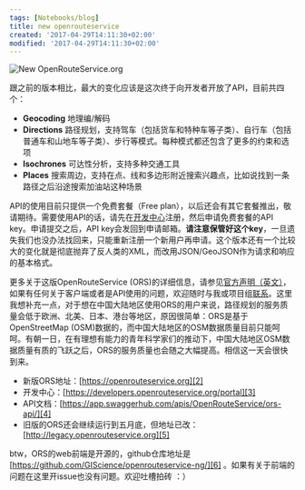```yaml
---
tags: [Notebooks/blog]
title: new openrouteservice
created: '2017-04-29T14:11:30+02:00'
modified: '2017-04-29T14:11:30+02:00'
---
```


![New OpenRouteService.org](http://k1z.blog.uni-heidelberg.de/files/2017/04/screen-shot-2017-04-29-at-091645.png)

跟之前的版本相比，最大的变化应该是这次终于向开发者开放了API，目前共四个：

- **Geocoding** 地理编/解码
- **Directions** 路径规划，支持驾车（包括货车和特种车等子类）、自行车（包括普通车和山地车等子类）、步行等模式。每种模式都还包含了更多的约束和选项
- **Isochrones** 可达性分析，支持多种交通工具
- **Places** 搜索周边，支持在点、线和多边形附近搜索兴趣点，比如说找到一条路径之后沿途搜索加油站这种场景

API的使用目前只提供一个免费套餐（Free plan），以后还会有其它套餐推出，敬请期待。需要使用API的话，请先在[开发中心][3]注册，然后申请免费套餐的API key。申请提交之后，API key会发回到申请邮箱。**请注意保管好这个key**，一旦遗失我们也没办法找回来，只能重新注册一个新用户再申请。这个版本还有一个比较大的变化就是彻底抛弃了反人类的XML，而改用JSON/GeoJSON作为请求和响应的基本格式。

更多关于这版OpenRouteService (ORS)的详细信息，请参见[官方声明（英文）][1]，如果有任何关于客户端或者是API使用的问题，欢迎随时与我或项目组[联系](https://developers.openrouteservice.org/portal/contact)。这里我想补充一点，对于想在中国大陆地区使用ORS的用户来说，路径规划的服务质量会低于欧洲、北美、日本、港台等地区，原因很简单：ORS是基于OpenStreetMap (OSM)数据的，而中国大陆地区的OSM数据质量目前只能呵呵。有朝一日，在有理想有能力的青年科学家们的推动下，中国大陆地区OSM数据质量有质的飞跃之后，ORS的服务质量也会随之大幅提高。相信这一天会很快到来。

- 新版ORS地址：[https://openrouteservice.org][2]
- 开发中心：[https://developers.openrouteservice.org/portal][3]
- API文档：[https://app.swaggerhub.com/apis/OpenRouteService/ors-api/][4]
- 旧版的ORS还会继续运行到五月底，但地址已改：[http://legacy.openrouteservice.org][5]

btw，ORS的web前端是开源的，github仓库地址是[https://github.com/GIScience/openrouteservice-ng/][6] 。如果有关于前端的问题在这里开issue也没有问题。欢迎吐槽拍砖 ：）

[1]:	http://k1z.blog.uni-heidelberg.de/2017/04/29/openrouteservice-with-new-api-functions-and-look/
[2]:	https://openrouteservice.org "OpenRouteService"
[3]:	https://developers.openrouteservice.org/portal "OpenRouteService Developer Center"
[4]:	https://app.swaggerhub.com/apis/OpenRouteService/ors-api/ "OpenRouteService API Documentation"
[5]:	http://legacy.openrouteservice.org "Old version of OpenRouteService"
[6]:	https://github.com/GIScience/openrouteservice-ng/ "openrouteservice web app on Github"